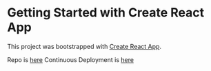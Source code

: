 # Getting Started with Create React App

This project was bootstrapped with [Create React App](https://github.com/facebook/create-react-app).

Repo is [here](github.com/drewamunat2/galaxycon-geekle-app)
Continuous Deployment is [here](https://galaxycon-geekle-app.netlify.app/)
